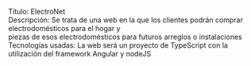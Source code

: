 Título: ElectroNet <br>
Descripción: Se trata de una web en la que los clientes podrán comprar electrodomésticos para el hogar y <br>
piezas de esos electrodomésticos para futuros arreglos o instalaciones <br>
Tecnologías usadas: La web será un proyecto de TypeScript con la utilización del framework Angular y nodeJS
